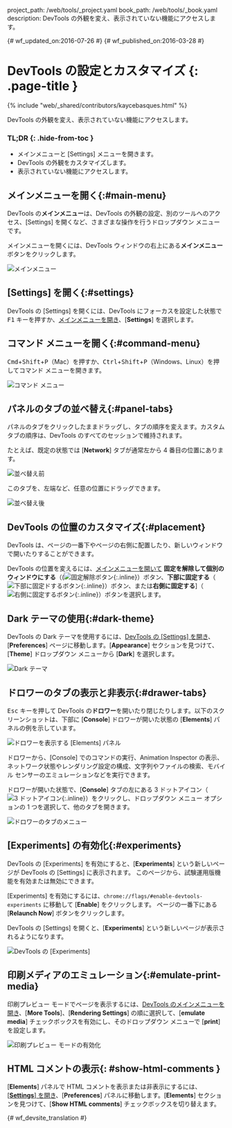 project_path: /web/tools/_project.yaml
book_path: /web/tools/_book.yaml
description: DevTools の外観を変え、表示されていない機能にアクセスします。

{# wf_updated_on:2016-07-26 #}
{# wf_published_on:2016-03-28 #}

# DevTools の設定とカスタマイズ {: .page-title }

{% include "web/_shared/contributors/kaycebasques.html" %}

DevTools の外観を変え、表示されていない機能にアクセスします。



### TL;DR {: .hide-from-toc }
- メインメニューと [Settings] メニューを開きます。
- DevTools の外観をカスタマイズします。
- 表示されていない機能にアクセスします。


##  メインメニューを開く{:#main-menu}

DevTools の**メインメニュー**は、DevTools の外観の設定、別のツールへのアクセス、[Settings] を開くなど、さまざまな操作を行うドロップダウン メニューです。


メインメニューを開くには、DevTools ウィンドウの右上にある**メインメニュー** ボタンをクリックします。


![メインメニュー](images/main-menu.png)

##  [Settings] を開く{:#settings}

DevTools の [Settings] を開くには、DevTools にフォーカスを設定した状態で <kbd>F1</kbd> キーを押すか、[メインメニューを開き](#main-menu)、[**Settings**] を選択します。


##  コマンド メニューを開く{:#command-menu}

<kbd>Cmd</kbd>+<kbd>Shift</kbd>+<kbd>P</kbd>（Mac）を押すか、<kbd>Ctrl</kbd>+<kbd>Shift</kbd>+<kbd>P</kbd>（Windows、Linux）を押してコマンド メニューを開きます。



![コマンド メニュー](images/command-menu.png)

##  パネルのタブの並べ替え{:#panel-tabs}

パネルのタブをクリックしたままドラッグし、タブの順序を変えます。カスタムタブの順序は、DevTools のすべてのセッションで維持されます。


たとえば、既定の状態では [**Network**] タブが通常左から 4 番目の位置にあります。

![並べ替え前](images/before-reorder.png)

このタブを、左端など、任意の位置にドラッグできます。

![並べ替え後](images/after-reorder.png)

##  DevTools の位置のカスタマイズ{:#placement}

DevTools は、ページの一番下やページの右側に配置したり、新しいウィンドウで開いたりすることができます。
 

DevTools の位置を変えるには、[メインメニューを開いて](#main-menu) **固定を解除して個別のウィンドウにする**（(![固定解除ボタン](images/undock.png){:.inline}）ボタン、**下部に固定する**（![下部に固定ドするボタン](images/dock-bottom.png){:.inline}）ボタン、または**右側に固定する**]（![右側に固定するボタン](images/dock-right.png){:.inline}）ボタンを選択します。







 

##  Dark テーマの使用{:#dark-theme}

DevTools の Dark テーマを使用するには、[DevTools の [Settings] を開き](#settings)、[**Preferences**] ページに移動します。[**Appearance**] セクションを見つけて、[**Theme**] ドロップダウン メニューから [**Dark**] を選択します。



![Dark テーマ](images/dark-theme.png)

##  ドロワーのタブの表示と非表示{:#drawer-tabs}

<kbd>Esc</kbd> キーを押して DevTools の**ドロワー**を開いたり閉じたりします。以下のスクリーンショットは、下部に [**Console**] ドロワーが開いた状態の [**Elements**] パネルの例を示しています。



![ドロワーを表示する [Elements] パネル](images/drawer.png)

ドロワーから、[Console] でのコマンドの実行、Animation Inspector の表示、ネットワーク状態やレンダリング設定の構成、文字列やファイルの検索、モバイル センサーのエミュレーションなどを実行できます。



ドロワーが開いた状態で、[**Console**] タブの左にある 3 ドットアイコン（![3 ドットアイコン](images/three-dot.png){:.inline}）をクリックし、ドロップダウン メニュー オプションの 1 つを選択して、他のタブを開きます。




![ドロワーのタブのメニュー](images/drawer-tabs.png)

##  [Experiments] の有効化{:#experiments}

DevTools の [Experiments] を有効にすると、[**Experiments**] という新しいページが DevTools の [Settings] に表示されます。
このページから、試験運用版機能を有効または無効にできます。


[Experiments] を有効にするには、`chrome://flags/#enable-devtools-experiments` に移動して [**Enable**] をクリックします。
ページの一番下にある [**Relaunch Now**] ボタンをクリックします。
 

DevTools の [Settings] を開くと、[**Experiments**] という新しいページが表示されるようになります。


![DevTools の [Experiments]](images/experiments.png)

##  印刷メディアのエミュレーション{:#emulate-print-media}

印刷プレビュー モードでページを表示するには、[DevTools のメインメニューを開き](#main-menu)、[**More Tools**]、[**Rendering Settings**] の順に選択して、[**emulate media**] チェックボックスを有効にし、そのドロップダウン メニューで [**print**] を設定します。



![印刷プレビュー モードの有効化](images/emulate-print-media.png)

##  HTML コメントの表示{: #show-html-comments }

[**Elements**] パネルで HTML コメントを表示または非表示にするには、[[**Settings**] を開き](#settings)、[**Preferences**] パネルに移動します。[**Elements**] セクションを見つけて、[**Show HTML comments**] チェックボックスを切り替えます。




{# wf_devsite_translation #}
